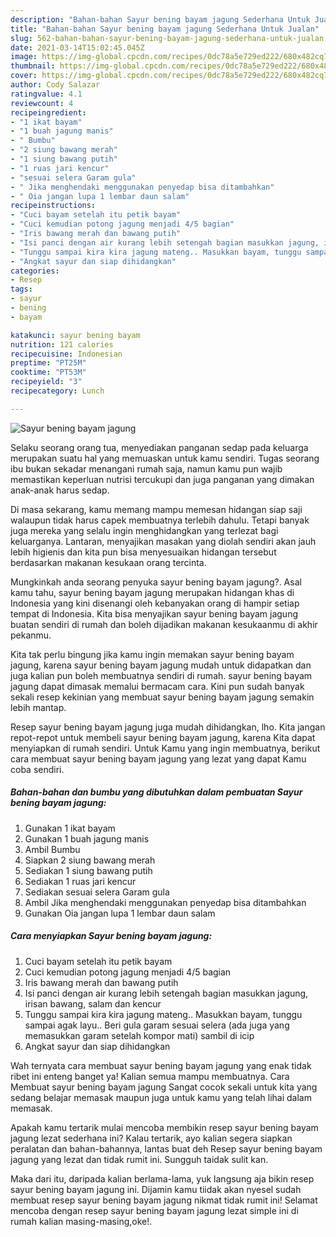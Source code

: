 ```yaml
---
description: "Bahan-bahan Sayur bening bayam jagung Sederhana Untuk Jualan"
title: "Bahan-bahan Sayur bening bayam jagung Sederhana Untuk Jualan"
slug: 562-bahan-bahan-sayur-bening-bayam-jagung-sederhana-untuk-jualan
date: 2021-03-14T15:02:45.045Z
image: https://img-global.cpcdn.com/recipes/0dc78a5e729ed222/680x482cq70/sayur-bening-bayam-jagung-foto-resep-utama.jpg
thumbnail: https://img-global.cpcdn.com/recipes/0dc78a5e729ed222/680x482cq70/sayur-bening-bayam-jagung-foto-resep-utama.jpg
cover: https://img-global.cpcdn.com/recipes/0dc78a5e729ed222/680x482cq70/sayur-bening-bayam-jagung-foto-resep-utama.jpg
author: Cody Salazar
ratingvalue: 4.1
reviewcount: 4
recipeingredient:
- "1 ikat bayam"
- "1 buah jagung manis"
- " Bumbu"
- "2 siung bawang merah"
- "1 siung bawang putih"
- "1 ruas jari kencur"
- "sesuai selera Garam gula"
- " Jika menghendaki menggunakan penyedap bisa ditambahkan"
- " Oia jangan lupa 1 lembar daun salam"
recipeinstructions:
- "Cuci bayam setelah itu petik bayam"
- "Cuci kemudian potong jagung menjadi 4/5 bagian"
- "Iris bawang merah dan bawang putih"
- "Isi panci dengan air kurang lebih setengah bagian masukkan jagung, irisan bawang, salam dan kencur"
- "Tunggu sampai kira kira jagung mateng.. Masukkan bayam, tunggu sampai agak layu.. Beri gula garam sesuai selera (ada juga yang memasukkan garam setelah kompor mati) sambil di icip"
- "Angkat sayur dan siap dihidangkan"
categories:
- Resep
tags:
- sayur
- bening
- bayam

katakunci: sayur bening bayam 
nutrition: 121 calories
recipecuisine: Indonesian
preptime: "PT25M"
cooktime: "PT53M"
recipeyield: "3"
recipecategory: Lunch

---
```



![Sayur bening bayam jagung](https://img-global.cpcdn.com/recipes/0dc78a5e729ed222/680x482cq70/sayur-bening-bayam-jagung-foto-resep-utama.jpg)

Selaku seorang orang tua, menyediakan panganan sedap pada keluarga merupakan suatu hal yang memuaskan untuk kamu sendiri. Tugas seorang ibu bukan sekadar menangani rumah saja, namun kamu pun wajib memastikan keperluan nutrisi tercukupi dan juga panganan yang dimakan anak-anak harus sedap.

Di masa  sekarang, kamu memang mampu memesan hidangan siap saji walaupun tidak harus capek membuatnya terlebih dahulu. Tetapi banyak juga mereka yang selalu ingin menghidangkan yang terlezat bagi keluarganya. Lantaran, menyajikan masakan yang diolah sendiri akan jauh lebih higienis dan kita pun bisa menyesuaikan hidangan tersebut berdasarkan makanan kesukaan orang tercinta. 



Mungkinkah anda seorang penyuka sayur bening bayam jagung?. Asal kamu tahu, sayur bening bayam jagung merupakan hidangan khas di Indonesia yang kini disenangi oleh kebanyakan orang di hampir setiap tempat di Indonesia. Kita bisa menyajikan sayur bening bayam jagung buatan sendiri di rumah dan boleh dijadikan makanan kesukaanmu di akhir pekanmu.

Kita tak perlu bingung jika kamu ingin memakan sayur bening bayam jagung, karena sayur bening bayam jagung mudah untuk didapatkan dan juga kalian pun boleh membuatnya sendiri di rumah. sayur bening bayam jagung dapat dimasak memalui bermacam cara. Kini pun sudah banyak sekali resep kekinian yang membuat sayur bening bayam jagung semakin lebih mantap.

Resep sayur bening bayam jagung juga mudah dihidangkan, lho. Kita jangan repot-repot untuk membeli sayur bening bayam jagung, karena Kita dapat menyiapkan di rumah sendiri. Untuk Kamu yang ingin membuatnya, berikut cara membuat sayur bening bayam jagung yang lezat yang dapat Kamu coba sendiri.

<!--inarticleads1-->

##### Bahan-bahan dan bumbu yang dibutuhkan dalam pembuatan Sayur bening bayam jagung:

1. Gunakan 1 ikat bayam
1. Gunakan 1 buah jagung manis
1. Ambil  Bumbu
1. Siapkan 2 siung bawang merah
1. Sediakan 1 siung bawang putih
1. Sediakan 1 ruas jari kencur
1. Sediakan sesuai selera Garam gula
1. Ambil  Jika menghendaki menggunakan penyedap bisa ditambahkan
1. Gunakan  Oia jangan lupa 1 lembar daun salam




<!--inarticleads2-->

##### Cara menyiapkan Sayur bening bayam jagung:

1. Cuci bayam setelah itu petik bayam
1. Cuci kemudian potong jagung menjadi 4/5 bagian
1. Iris bawang merah dan bawang putih
1. Isi panci dengan air kurang lebih setengah bagian masukkan jagung, irisan bawang, salam dan kencur
1. Tunggu sampai kira kira jagung mateng.. Masukkan bayam, tunggu sampai agak layu.. Beri gula garam sesuai selera (ada juga yang memasukkan garam setelah kompor mati) sambil di icip
1. Angkat sayur dan siap dihidangkan




Wah ternyata cara membuat sayur bening bayam jagung yang enak tidak ribet ini enteng banget ya! Kalian semua mampu membuatnya. Cara Membuat sayur bening bayam jagung Sangat cocok sekali untuk kita yang sedang belajar memasak maupun juga untuk kamu yang telah lihai dalam memasak.

Apakah kamu tertarik mulai mencoba membikin resep sayur bening bayam jagung lezat sederhana ini? Kalau tertarik, ayo kalian segera siapkan peralatan dan bahan-bahannya, lantas buat deh Resep sayur bening bayam jagung yang lezat dan tidak rumit ini. Sungguh taidak sulit kan. 

Maka dari itu, daripada kalian berlama-lama, yuk langsung aja bikin resep sayur bening bayam jagung ini. Dijamin kamu tiidak akan nyesel sudah membuat resep sayur bening bayam jagung nikmat tidak rumit ini! Selamat mencoba dengan resep sayur bening bayam jagung lezat simple ini di rumah kalian masing-masing,oke!.

